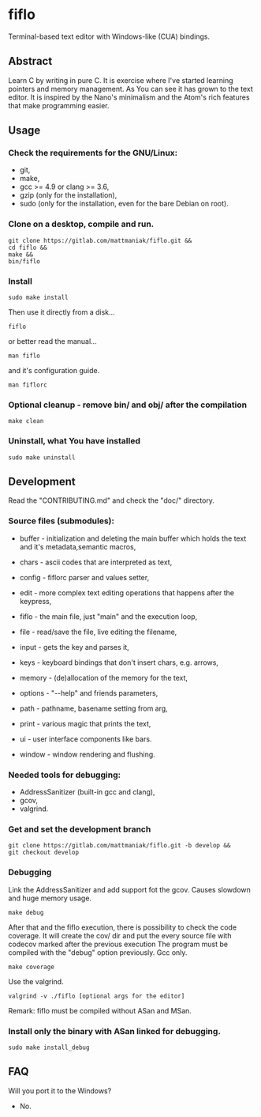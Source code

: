 # fiflo
Terminal-based text editor with Windows-like (CUA) bindings.

## Abstract
Learn C by writing in pure C. It is exercise where I've started learning
pointers and memory management. As You can see it has grown to the text editor.
It is inspired by the Nano's minimalism and the Atom's rich features that make
programming easier.

## Usage
### Check the requirements for the GNU/Linux:
- git,
- make,
- gcc >= 4.9 or clang >= 3.6,
- gzip (only for the installation),
- sudo (only for the installation, even for the bare Debian on root).

### Clone on a desktop, compile and run.
```
git clone https://gitlab.com/mattmaniak/fiflo.git &&
cd fiflo &&
make &&
bin/fiflo
```

### Install
```
sudo make install
```

Then use it directly from a disk...
```
fiflo
```

or better read the  manual...
```
man fiflo
```

and it's configuration guide.
```
man fiflorc
```

### Optional cleanup - remove bin/ and obj/ after the compilation
```
make clean
```

### Uninstall, what You have installed
```
sudo make uninstall
```

## Development
Read the "CONTRIBUTING.md" and check the "doc/" directory.

### Source files (submodules):
- buffer - initialization and deleting the main buffer which holds the text
and it's metadata,semantic macros,

- chars - ascii codes that are interpreted as text,

- config - fiflorc parser and values setter,

- edit - more complex text editing operations that happens after the keypress,

- fiflo - the main file, just "main" and the execution loop,

- file - read/save the file, live editing the filename,

- input - gets the key and parses it,

- keys - keyboard bindings that don't insert chars, e.g. arrows,

- memory - (de)allocation of the memory for the text,

- options - "--help" and friends parameters,

- path - pathname, basename setting from arg,

- print - various magic that prints the text,

- ui - user interface components like bars.

- window - window rendering and flushing.

### Needed tools for debugging:
- AddressSanitizer (built-in gcc and clang),
- gcov,
- valgrind.

### Get and set the development branch
```
git clone https://gitlab.com/mattmaniak/fiflo.git -b develop &&
git checkout develop
```

### Debugging
Link the AddressSanitizer and add support fot the gcov. Causes slowdown and huge
memory usage.
```
make debug
```

After that and the fiflo execution, there is possibility to check the code
coverage. It will create the cov/ dir and put the every source file with codecov
marked after the previous execution The program must be compiled with the
"debug" option previously. Gcc only.
```
make coverage
```

Use the valgrind.
```
valgrind -v ./fiflo [optional args for the editor]
```
Remark: fiflo must be compiled without ASan and MSan.

### Install only the binary with ASan linked for debugging.
```
sudo make install_debug
```

## FAQ
Will you port it to the Windows?
- No.

